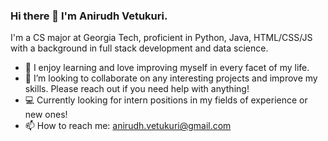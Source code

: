 ### Hi there 👋 I'm Anirudh Vetukuri.

<!--
**AnirudhVetukuri/AnirudhVetukuri** is a ✨ _special_ ✨ repository because its `README.md` (this file) appears on your GitHub profile.
-->
I'm a CS major at Georgia Tech, proficient in Python, Java, HTML/CSS/JS with a background in full stack development and data science.

- 🌱 I enjoy learning and love improving myself in every facet of my life.
- 👯 I’m looking to collaborate on any interesting projects and improve my skills. Please reach out if you need help with anything!
-	:computer: Currently looking for intern positions in my fields of experience or new ones! 
- 📫 How to reach me: anirudh.vetukuri@gmail.com


